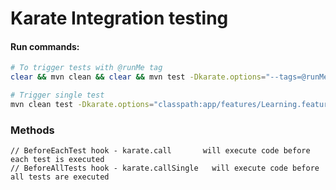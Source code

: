 # Karate Integration testing

#### Run commands:

```bash
# To trigger tests with @runMe tag
clear && mvn clean && clear && mvn test -Dkarate.options="--tags=@runMe"

# Trigger single test
mvn clean test -Dkarate.options="classpath:app/features/Learning.feature"
```

### Methods

```
// BeforeEachTest hook - karate.call       will execute code before each test is executed
// BeforeAllTests hook - karate.callSingle   will execute code before all tests are executed


```